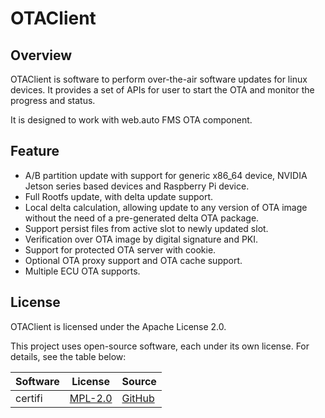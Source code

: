 # OTAClient

## Overview

OTAClient is software to perform over-the-air software updates for linux devices.
It provides a set of APIs for user to start the OTA and monitor the progress and status.

It is designed to work with web.auto FMS OTA component.

## Feature

- A/B partition update with support for generic x86_64 device, NVIDIA Jetson series based devices and Raspberry Pi
  device.
- Full Rootfs update, with delta update support.
- Local delta calculation, allowing update to any version of OTA image without the need of a pre-generated delta OTA
  package.
- Support persist files from active slot to newly updated slot.
- Verification over OTA image by digital signature and PKI.
- Support for protected OTA server with cookie.
- Optional OTA proxy support and OTA cache support.
- Multiple ECU OTA supports.

## License

OTAClient is licensed under the Apache License 2.0.

This project uses open-source software, each under its own license.
For details, see the table below:

| Software | License                                           | Source                                              |
|----------|---------------------------------------------------|-----------------------------------------------------|
| certifi  | [MPL-2.0](https://opensource.org/license/MPL-2.0) | [GitHub](https://github.com/certifi/python-certifi) |

